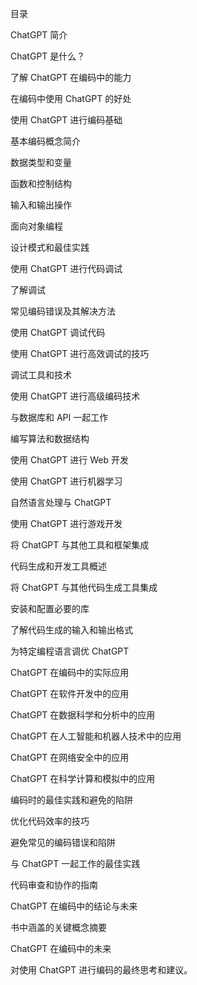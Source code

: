 目录

ChatGPT 简介

ChatGPT 是什么？

了解 ChatGPT 在编码中的能力

在编码中使用 ChatGPT 的好处

使用 ChatGPT 进行编码基础

基本编码概念简介

数据类型和变量

函数和控制结构

输入和输出操作

面向对象编程

设计模式和最佳实践

使用 ChatGPT 进行代码调试

了解调试

常见编码错误及其解决方法

使用 ChatGPT 调试代码

使用 ChatGPT 进行高效调试的技巧

调试工具和技术

使用 ChatGPT 进行高级编码技术

与数据库和 API 一起工作

编写算法和数据结构

使用 ChatGPT 进行 Web 开发

使用 ChatGPT 进行机器学习

自然语言处理与 ChatGPT

使用 ChatGPT 进行游戏开发

将 ChatGPT 与其他工具和框架集成

代码生成和开发工具概述

将 ChatGPT 与其他代码生成工具集成

安装和配置必要的库

了解代码生成的输入和输出格式

为特定编程语言调优 ChatGPT

ChatGPT 在编码中的实际应用

ChatGPT 在软件开发中的应用

ChatGPT 在数据科学和分析中的应用

ChatGPT 在人工智能和机器人技术中的应用

ChatGPT 在网络安全中的应用

ChatGPT 在科学计算和模拟中的应用

编码时的最佳实践和避免的陷阱

优化代码效率的技巧

避免常见的编码错误和陷阱

与 ChatGPT 一起工作的最佳实践

代码审查和协作的指南

ChatGPT 在编码中的结论与未来

书中涵盖的关键概念摘要

ChatGPT 在编码中的未来

对使用 ChatGPT 进行编码的最终思考和建议。
